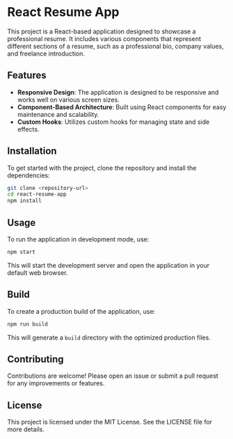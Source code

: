 # React Resume App

This project is a React-based application designed to showcase a professional resume. It includes various components that represent different sections of a resume, such as a professional bio, company values, and freelance introduction.

## Features

- **Responsive Design**: The application is designed to be responsive and works well on various screen sizes.
- **Component-Based Architecture**: Built using React components for easy maintenance and scalability.
- **Custom Hooks**: Utilizes custom hooks for managing state and side effects.

## Installation

To get started with the project, clone the repository and install the dependencies:

```bash
git clone <repository-url>
cd react-resume-app
npm install
```

## Usage

To run the application in development mode, use:

```bash
npm start
```

This will start the development server and open the application in your default web browser.

## Build

To create a production build of the application, use:

```bash
npm run build
```

This will generate a `build` directory with the optimized production files.

## Contributing

Contributions are welcome! Please open an issue or submit a pull request for any improvements or features.

## License

This project is licensed under the MIT License. See the LICENSE file for more details.